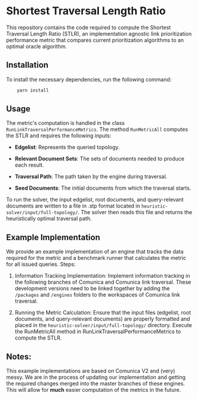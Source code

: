 # Shortest Traversal Length Ratio

This repository contains the code required to compute the Shortest Traversal Length Ratio (STLR), an implementation agnostic link prioritization performance metric that compares current prioritization algorithms to an optimal oracle algorithm.

## Installation

To install the necessary dependencies, run the following command:

```bash
    yarn install
```


## Usage

The metric's computation is handled in the class `RunLinkTraversalPerformanceMetrics`. The method `RunMetricAll` computes the STLR and requires the following inputs:

- **Edgelist**: Represents the queried topology.

- **Relevant Document Sets**: The sets of documents needed to produce each result.

- **Traversal Path**: The path taken by the engine during traversal.

- **Seed Documents**: The initial documents from which the traversal starts.

To run the solver, the input edgelist, root documents, and query-relevant documents are written to a file in .stp format located in `heuristic-solver/input/full-topology/`. The solver then reads this file and returns the heuristically optimal traversal path.

## Example Implementation

We provide an example implementation of an engine that tracks the data required for the metric and a benchmark runner that calculates the metric for all issued queries.
Steps:

1. Information Tracking Implementation:
    Implement information tracking in the following branches of Comunica and Comunica link traversal.
    These development versions need to be linked together by adding the `/packages` and `/engines` folders to the workspaces of Comunica link traversal.

2. Running the Metric Calculation:
    Ensure that the input files (edgelist, root documents, and query-relevant documents) are properly formatted and placed in the `heuristic-solver/input/full-topology/` directory.
    Execute the RunMetricAll method in RunLinkTraversalPerformanceMetrics to compute the STLR.

## Notes:

This example implementations are based on Comunica V2 and (very) messy. We are in the process of updating our implementation and getting the required changes merged into the master branches of these engines. This will allow for **much** easier computation of the metrics in the future.